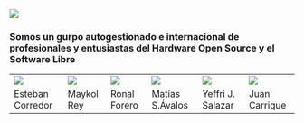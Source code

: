 ![](https://i.imgur.com/LSgiUoE.png)

### Somos un gurpo autogestionado e internacional de profesionales y entusiastas del Hardware Open Source y el Software Libre
|||||||
|--|--|--|--|--|--|
|![](https://openhardwarela.com/wp-content/uploads/2021/01/cropped-photo_2021-01-12_10-44-22.jpg)|![](https://openhardwarela.com/wp-content/uploads/2021/01/cropped-profile_photo-190x190-1.png)|![](https://openhardwarela.com/wp-content/uploads/2021/01/cropped-photo_2021-01-11_23-35-33.jpg)|![](https://openhardwarela.com/wp-content/uploads/2021/01/tute.jpg)|![](https://openhardwarela.com/wp-content/uploads/2021/01/cropped-photo_2021-01-10_17-40-20.jpg)|![](https://openhardwarela.com/wp-content/uploads/2022/01/juan_carrique.jpg)|
|Esteban Corredor|Maykol Rey|Ronal Forero|Matías S.Ávalos|Yeffri J. Salazar|Juan Carrique|
